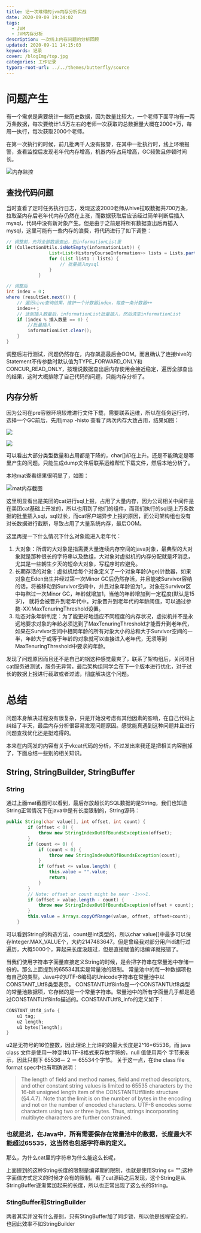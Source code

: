 ```yaml
---
title: 记一次难得的jvm内存分析实战
date: 2020-09-09 19:34:02
tags: 
  - JVM
  - JVM内存分析
description: 一次线上内存问题的分析回顾
updated: 2020-09-11 14:15:03 
keywords: 记录
cover: /blogImg/top.jpg
categories: 工作记录
typora-root-url: ../../themes/butterfly/source
---
```


# 问题产生

有一个需求是需要统计一些历史数据，因为数量比较大，一个老师下面平均有一两万条数据，每次要统计1.5万左右的老师一次获取的总数据量大概在2000+万，每周一执行，每次获取2000个老师。

在第一次执行的时候，前几批两千人没有报警，在其中一批执行时，线上环境报警，查看监控后发现老年代内存增高，机器内存占用增高，GC频繁且停顿时间长。

![内存监控](/blogImg/内存监控.png)

## 查找代码问题

当时查看了定时任务执行日志，发现这波2000老师从hive拉取数据共700万条，拉取至内存后老年代内存仍然在上涨，而数据获取后应该经过简单判断后插入mysql，代码中没有新对象产生。但是由于之前是将所有数据查出后再插入mysql，这里可能有一些内存的浪费，将代码进行了如下调整：

```java
// 调整前，先将全部数据查出，到informationList里
if (CollectionUtils.isNotEmpty(informationList)) {
                List<List<HistoryCourseInformation>> lists = Lists.partition(informationList, 插入数量);
                for (List list1 : lists) {
                    // 批量插入mysql
                }
            }
```

```java
// 调整后
int index = 0；
where (resultSet.next()) {
	// 遍历hive查询结果，维护一个计数器index，每查一条计数器++
	index++；
	// 达到插入数量后，informationList批量插入，然后清空informationList
	if (index % 插入数量 == 0) {
		//批量插入
        informationList.clear();
	}
}
```

调整后进行测试，问题仍然存在，内存飙高最后会OOM。而且确认了连接hive的Statement不传参数时默认值为TYPE_FORWARD_ONLY和CONCUR_READ_ONLY，按理说数据查出后内存使用会接近稳定，遍历全部查出的结果，这时大概排除了自己代码的问题，只能内存分析了。

## 内存分析

因为公司在pre容器环境较难进行文件下载，需要联系运维，所以在任务运行时，选择一个GC前后，先用jmap -histo 查看了两次内存大致占用，结果如图：

![](/blogImg/GC前.png)

![](/blogImg/GC后.png)

可以看出大部分类型数量和占用都是下降的，char[]却在上升。还是不能确定是哪里产生的问题。只能生成dump文件后联系运维帮忙下载文件，然后本地分析了。

本地mat查看结果很明显了，如图：

![mat内存截图](/blogImg/mat内存截图.png)

这里明显看出是美团的cat进行sql上报，占用了大量内存，因为公司相关中间件是在美团cat基础上开发的，所以也用到了他们的组件，而我们执行的sql是上万条数据的批量插入sql，sql过长，而cat客户端异步上报的原因，而公司架构组也没有对长数据进行截断，导致占用了大量系统内存，最后OOM。

这里再提一下什么情况下什么对象能进入老年代：

1. 大对象：所谓的大对象是指需要大量连续内存空间的java对象，最典型的大对象就是那种很长的字符串以及数组，大对象对虚拟机的内存分配就是坏消息，尤其是一些朝生夕灭的短命大对象，写程序时应避免。
2. 长期存活的对象：虚拟机给每个对象定义了一个对象年龄(Age)计数器，如果对象在Eden出生并经过第一次Minor GC后仍然存活，并且能被Survivor容纳的话，将被移动到Survivor空间中，并且对象年龄设为1,。对象在Survivor区中每熬过一次Minor GC，年龄就增加1，当他的年龄增加到一定程度(默认是15岁)， 就将会被晋升到老年代中。对象晋升到老年代的年龄阈值，可以通过参数-XX:MaxTenuringThreshold设置。
3. 动态对象年龄判定：为了能更好地适应不同程度的内存状况，虚拟机并不是永远地要求对象的年龄必须达到了MaxTenuringThreshold才能晋升到老年代，如果在Survivor空间中相同年龄的所有对象大小的总和大于Survivor空间的一半，年龄大于或等于年龄的对象就可以直接进入老年代，无须等到MaxTenuringThreshold中要求的年龄。

发现了问题原因而且还不是自己的锅这种感觉最爽了，联系了架构组后，关闭项目cat服务进测试，服务无异常，最后架构组同学会在下一个版本进行优化，对于过长的数据上报进行截取或者过滤，彻底解决这个问题。

# 总结

问题本身解决过程没有很复杂，只是开始没考虑有其他因素的影响，在自己代码上纠结了半天，最后内存分析很容易发现问题原因。感觉能真遇到这种问题并且进行问题查找优化还是挺难得的。

本来在内网发的内容有关于vkcat代码的分析，不过发出来我还是把相关内容删掉了，下面总结一些别的相关知识。

## String, StringBuilder, StringBuffer

### String

通过上面mat截图可以看到，最后存放超长的SQL数据的是String，我们也知道String正常情况下在java中是有长度限制的，String源码：

```java
public String(char value[], int offset, int count) {
        if (offset < 0) {
            throw new StringIndexOutOfBoundsException(offset);
        }
        if (count <= 0) {
            if (count < 0) {
                throw new StringIndexOutOfBoundsException(count);
            }
            if (offset <= value.length) {
                this.value = "".value;
                return;
            }
        }
        // Note: offset or count might be near -1>>>1.
        if (offset > value.length - count) {
            throw new StringIndexOutOfBoundsException(offset + count);
        }
        this.value = Arrays.copyOfRange(value, offset, offset+count);
    }
```

可以看到String的构造方法，count是int类型的，所以char value[]中最多可以保存Integer.MAX_VALUE个，大约2147483647。但是曾经我对部分用户id进行过遍历，大概5000个，算起来长度没超过，但是直接赋值的话编译就报错了。

当我们使用字符串字面量直接定义String的时候，是会把字符串在常量池中存储一份的。那么上面提到的65534其实是常量池的限制。 常量池中的每一种数据项也有自己的类型。Java中的UTF-8编码的Unicode字符串在常量池中以CONSTANT_Utf8类型表示。 CONSTANTUtf8info是一个CONSTANTUtf8类型的常量池数据项，它存储的是一个常量字符串。常量池中的所有字面量几乎都是通过CONSTANTUtf8info描述的。CONSTANTUtf8_info的定义如下：

```java
CONSTANT_Utf8_info {
    u1 tag;
    u2 length;
    u1 bytes[length];
}
```

u2是无符号的16位整数，因此理论上允许的的最大长度是2^16=65536。而 java class 文件是使用一种变体UTF-8格式来存放字符的，null 值使用两个 字节来表示，因此只剩下 65536－ 2 ＝ 65534个字节。 关于这一点，在the class file format spec中也有明确说明：

> The length of field and method names, field and method descriptors, and other constant string values is limited to 65535 characters by the 16-bit unsigned length item of the CONSTANTUtf8info structure (§4.4.7). Note that the limit is on the number of bytes in the encoding and not on the number of encoded characters. UTF-8 encodes some characters using two or three bytes. Thus, strings incorporating multibyte characters are further constrained.

### 也就是说，在Java中，所有需要保存在常量池中的数据，长度最大不能超过65535，这当然也包括字符串的定义。

那么，为什么cat里的字符串为什么能这么长呢，

上面提到的这种String长度的限制是编译期的限制，也就是使用String s= "";这种字面值方式定义的时候才会有的限制。看了cat源码之后发现，这个String是从StringBuffer逐渐累加起来的长度，所以也正常出现了这么长的String。

### StingBuffer和StringBuilder

两者其实并没有什么差别，只有StingBuffer加了同步锁，所以他是线程安全的，也因此效率不如StringBuilder